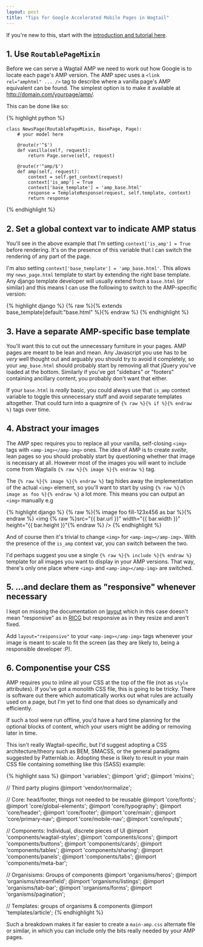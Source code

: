 ```yaml
---
layout: post
title: "Tips for Google Accelerated Mobile Pages in Wagtail"
---
```

If you're new to this, start with the [introduction and tutorial here](https://www.ampproject.org/docs/get_started/about-amp.html).

## 1. Use `RoutablePageMixin`

Before we can serve a Wagtail AMP we need to work out how Google is to locate each page's AMP version. The AMP spec uses a `<link rel="amphtml" ... />` tag to describe where a vanilla page's AMP equivalent can be found. The simplest option is to make it available at http://domain.com/yourpage/amp/.

This can be done like so:

{% highlight python %}

    class NewsPage(RoutablePageMixin, BasePage, Page):
        # your model here

        @route(r'^$')
        def vanilla(self, request):
            return Page.serve(self, request)

        @route(r'^amp/$')
        def amp(self, request):
            context = self.get_context(request)
            context['is_amp'] = True
            context['base_template'] = 'amp_base.html'
            response = TemplateResponse(request, self.template, context)
            return response

{% endhighlight %}

## 2. Set a global context var to indicate AMP status

You'll see in the above example that I'm setting `context['is_amp'] = True` before rendering. It's on the presence of this variable that I can switch the rendering of any part of the page.

I'm also setting `context['base_template'] = 'amp_base.html'`. This allows my `news_page.html` template to start by extending the right base template. Any django template developer will usually extend from a `base.html` (or similar) and this means I can use the following to switch to the AMP-specific version:

{% highlight django %}
{% raw %}{% extends base_template|default:"base.html" %}{% endraw %}
{% endhighlight %}

## 3. Have a separate AMP-specific base template

You'll want this to cut out the unnecessary furniture in your pages. AMP pages are meant to be lean and mean. Any Javascript you use has to be _very_ well thought out and arguably you should try to avoid it completely, so your `amp_base.html` should probably start by removing all that jQuery you've loaded at the bottom. Similarly if you've got "sidebars" or "footers" containing ancillary content, you probably don't want that either.

If your `base.html` is _really_ basic, you could always use that `is_amp` context variable to toggle this unnecessary stuff and avoid separate templates altogether. That could turn into a quagmire of `{% raw %}{% if %}{% endraw %}` tags over time.

## 4. Abstract your images

The AMP spec requires you to replace all your vanilla, self-closing `<img>` tags with `<amp-img></amp-img>` ones. The idea of AMP is to create _svelte_, lean pages so you should probably start by questioning whether that image is necessary at all. However most of the images you will want to include come from Wagtails `{% raw %}{% image %}{% endraw %}` tag.

The `{% raw %}{% image %}{% endraw %}` tag hides away the implementation of the actual `<img>` element, so you'll want to start by using `{% raw %}{% image as foo %}{% endraw %}` a lot more. This means you can output an `<img>` manually e.g

{% highlight django %}
{% raw %}{% image foo fill-123x456 as bar %}{% endraw %}
<img {% raw %}src="{{ bar.url }}" width="{{ bar.width }}" height="{{ bar.height }}"{% endraw %} />
{% endhighlight %}

And of course then it's trivial to change `<img>` for `<amp-img></amp-img>`. With the presence of the `is_amp` context var, you can switch between the two.

I'd perhaps suggest you use a single `{% raw %}{% include %}{% endraw %}` template for all images you want to display in your AMP versions. That way, there's only one place where `<img>` and `<amp-img></amp-img>` are switched.

## 5. ...and declare them as "responsive" whenever necessary

I kept on missing the documentation on [layout](https://www.ampproject.org/docs/guides/amp_replacements.html#include-an-image) which in this case doesn't mean "responsive" as in [RICG](https://responsiveimages.org/) but responsive as in they resize and aren't fixed.

Add `layout="responsive"` to your `<amp-img></amp-img>` tags whenever your image is meant to scale to fit the screen (as they are likely to, being a responsible developer :P).

## 6. Componentise your CSS

AMP requires you to inline all your CSS at the top of the file (not as `style` attributes). If you've got a monolith CSS file, this is going to be tricky. There is software out there which automatically works out what rules are actually used on a page, but I'm yet to find one that does so dynamically and efficiently.

If such a tool were run offline, you'd have a hard time planning for the  optional blocks of content, which your users might be adding or removing later in time.

This isn't really Wagtail-specific, but I'd suggest adopting a CSS architecture/theory such as BEM, SMACSS, or the general paradigms suggested by Patternlab.io. Adopting these is likely to result in your main CSS file containing something like this (SASS) example:

{% highlight sass %}
@import 'variables';
@import 'grid';
@import 'mixins';

// Third party plugins
@import 'vendor/normalize';

// Core: head/footer, things not needed to be reusable
@import 'core/fonts';
@import 'core/global-elements';
@import 'core/typography';
@import 'core/header';
@import 'core/footer';
@import 'core/main';
@import 'core/primary-nav';
@import 'core/mobile-nav';
@import 'core/inputs';

// Components: Individual, discrete pieces of UI
@import 'components/wagtail-styles';
@import 'components/icons';
@import 'components/buttons';
@import 'components/cards';
@import 'components/tables';
@import 'components/sharing';
@import 'components/panels';
@import 'components/tabs';
@import 'components/meta-bar';

// Organisisms: Groups of components
@import 'organisms/heros';
@import 'organisms/streamfield';
@import 'organisms/listings';
@import 'organisms/tab-bar';
@import 'organisms/forms';
@import 'organisms/pagination';

// Templates: groups of organisms & components
@import 'templates/article';
{% endhighlight %}

Such a breakdown makes it far easier to create a `main-amp.css` alternate file or similar, in which you can include only the bits really needed by your AMP pages.
